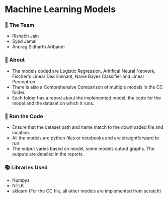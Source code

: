 # Machine Learning Models

### :busts_in_silhouette: The Team
* Rishabh Jain
* Syed Jamal
* Anurag Sidharth Aribandi

### 🔎 About
* The models coded are Logistic Regression, Aritifical Neural Network, Fischer's Linear Discriminant, Naive Bayes Classifier and Linear Perceptron.
* There is also a Comprehensive Comparison of multiple models in the CC folder.
* Each folder has a report about the implemented model, the code for the model and the dataset on which it runs.

### :key: Run the Code
* Ensure that the dataset path and name match to the downloaded file and location.
* All the models are python files or notebooks and are straightforward to run
* The output varies based on model, some models output graphs. The outputs are detailed in the reports.
  
### :books: Libraries Used
* Numpys
* NTLK
* sklearn (For the CC file, all other models are implemented from scratch)

